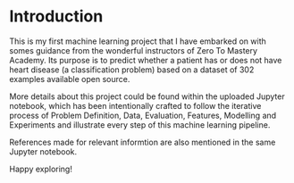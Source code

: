 # Introduction

This is my first machine learning project that I have embarked on with somes guidance from the wonderful instructors of Zero To Mastery Academy. Its purpose is to predict whether a patient has or does not have heart disease (a classification problem) based on a dataset of 302 examples available open source.

More details about this project could be found within the uploaded Jupyter notebook, which has been intentionally crafted to follow the iterative process of Problem Definition, Data, Evaluation, Features, Modelling and Experiments and illustrate every step of this machine learning pipeline.

References made for relevant informtion are also mentioned in the same Jupyter notebook.

Happy exploring!
